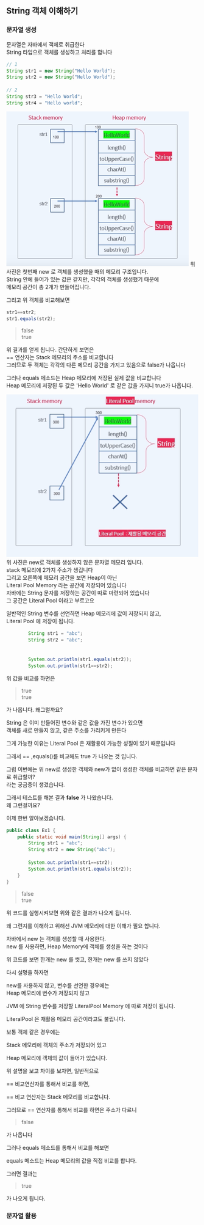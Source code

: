  ## String 객체 이해하기
 
### 문자열 생성

문자열은 자바에서 객체로 취급한다<br>
String 타입으로 객체를 생성하고 처리를 합니다<br>

```java
// 1
String str1 = new String("Hello World");
String str2 = new String("Hello World");

// 2
String str3 = "Hello World";
String str4 = "Hello world";
```

![img.png](img.png)
위 사진은 첫번째 new 로 객체를 생성했을 때의 메모리 구조입니다.<br>
String 안에 들어가 있는 값은 같지만, 각각의 객체를 생성했기 때문에 <br>
메모리 공간이 총 2개가 만들어집니다.<br>

그리고 위 객체를 비교해보면 
```java
str1==str2;
str1.equals(str2);
```
> false<br>true

위 결과를 얻게 됩니다. 간단하게 보면은<br>
== 연산자는 Stack 메모리의 주소를 비교합니다<br>
그러므로 두 객체는 각각의 다른 메모리 공간을 가지고 있음으로 false가 나옵니다 <br>

그러나 equals 메소드는 Heap 메모리에 저장된 실제 값을 비교합니다<br>
Heap 메모리에 저장된 두 값은 'Hello World' 로 같은 값을 가지니 true가 나옵니다.

![img_1.png](img_1.png)
위 사진은 new로 객체를 생성하지 않은 문자열 메모리 입니다.<br>
stack 메모리에 2가지 주소가 생깁니다<br>
그리고 오른쪽에 메모리 공간을 보면 Heap이 아닌 <br>
Literal Pool Memory 라는 공간에 저장되어 있습니다<br>
자바에는 String 문자를 저장하는 공간이 따로 마련되어 있습니다<br>
그 공간은 Literal Pool 이라고 부르고요

일반적인 String 변수를 선언하면 Heap 메모리에 값이 저장되지 않고, <br>
Literal Pool 에 저장이 됩니다.

```java
        String str1 = "abc";
        String str2 = "abc";
        
        
        System.out.println(str1.equals(str2));
        System.out.println(str1==str2);
```

위 값을 비교를 하면은
> true<br>true

가 나옵니다. 왜그럴까요?<br>

String 은 이미 만들어진 변수와 같은 값을 가진 변수가 있으면<br>
객체를 새로 만들지 않고, 같은 주소를 가리키게 만든다<br>

그게 가능한 이유는 Literal Pool 은 재활용이 가능한 성질이 있기 때문입니다<br>

그래서 == ,equals()를 비교해도 true 가 나오는 것 입니다.


그럼 이번에는 위 new로 생성한 객체와 new가 없이 생성한 객체를 비교하면 같은 문자로 취급할까?<br>
라는 궁금증이 생겼습니다.

그래서 테스트를 해본 결과 **false** 가 나왔습니다.<br>
왜 그런걸까요?

이제 한번 알아보겠습니다.

```java
public class Ex1 {
    public static void main(String[] args) {
        String str1 = "abc";
        String str2 = new String("abc");

        System.out.println(str1==str2);
        System.out.println(str1.equals(str2));
    }
}

```
>false<br>
true

위 코드를 실행시켜보면 위와 같은 결과가 나오게 됩니다.

왜 그런지를 이해하고 위해선 JVM 메모리에 대한 이해가 필요 합니다. 

자바에서 new 는 객체를 생성할 때 사용한다.<br>
new 를 사용하면, Heap Memory에 객체를 생성을 하는 것이다<br>

위 코드를 보면 한개는 new 를 썻고, 한개는 new 를 쓰지 않았다<br>

다시 설명을 하자면

new를 사용하지 않고, 변수를 선언한 경우에는 <br>
Heap 메모리에 변수가 저장되지 않고 <br>

JVM 에 String 변수를 저장할 LiteralPool Memory 에 따로 저장이 됩니다.<br>

LiteralPool 은 재활용 메모리 공간이라고도 불립니다.

보통 객체 같은 경우에는 

Stack 메모리에 객체의 주소가 저장되어 있고

Heap 메모리에 객체의 값이 들어가 있습니다.

위 설명을 보고 차이를 보자면, 일반적으로

== 비교연산자를 통해서 비교를 하면, 

== 비교 연산자는 Stack 메모리를 비교합니다. 

그러므로 == 연산자를 통해서 비교를 하면은 주소가 다르니
> false

가 나옵니다

그러나 equals 메소드를 통해서 비교를 해보면

equals 메소드는 Heap 메모리의 값을 직접 비교를 합니다.

그러면 결과는
> true

가 나오게 됩니다.


### 문자열 활용



































